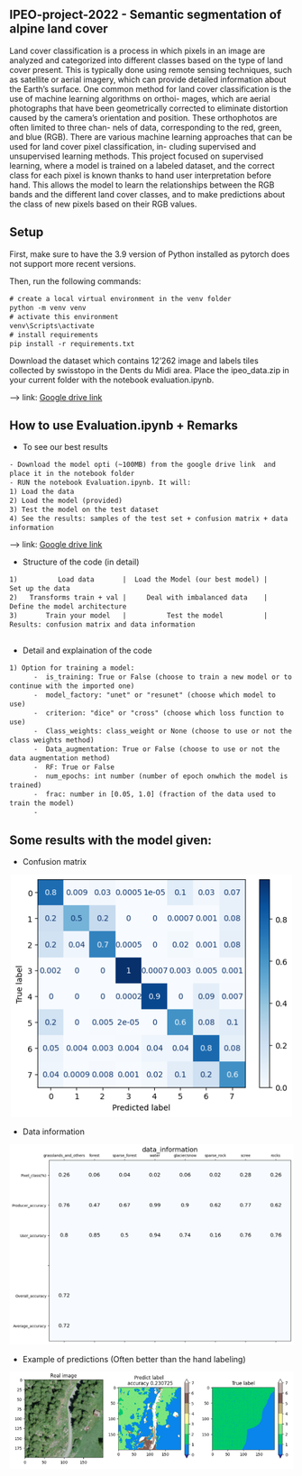 ## IPEO-project-2022 - Semantic segmentation of alpine land cover
Land cover classification is a process in which pixels in an image are analyzed and categorized into
different classes based on the type of land cover present. This is typically done using remote sensing
techniques, such as satellite or aerial imagery, which can provide detailed information about the
Earth’s surface.
One common method for land cover classification is the use of machine learning algorithms on orthoi-
mages, which are aerial photographs that have been geometrically corrected to eliminate distortion
caused by the camera’s orientation and position. These orthophotos are often limited to three chan-
nels of data, corresponding to the red, green, and blue (RGB).
There are various machine learning approaches that can be used for land cover pixel classification, in-
cluding supervised and unsupervised learning methods. This project focused on supervised learning,
where a model is trained on a labeled dataset, and the correct class for each pixel is known thanks
to hand user interpretation before hand. This allows the model to learn the relationships between
the RGB bands and the different land cover classes, and to make predictions about the class of new
pixels based on their RGB values.

## Setup
First, make sure to have the 3.9 version of Python installed as pytorch does not support more recent versions.

Then, run the following commands:
```
# create a local virtual environment in the venv folder
python -m venv venv
# activate this environment
venv\Scripts\activate
# install requirements
pip install -r requirements.txt

```

Download the dataset which contains 12’262 image and labels tiles collected by swisstopo in the Dents du Midi area. 
Place the ipeo_data.zip in your current folder with the notebook evaluation.ipynb. 

--> link: [Google drive link](https://drive.google.com/drive/folders/1sQJo2g4o0YW3KZgzkQ4aUWjjkqJG3Jpn?usp=sharing)

## How to use Evaluation.ipynb + Remarks


* To see our best results
```
- Download the model opti (~100MB) from the google drive link  and place it in the notebook folder
- RUN the notebook Evaluation.ipynb. It will:
1) Load the data
2) Load the model (provided)
3) Test the model on the test dataset
4) See the results: samples of the test set + confusion matrix + data information
```
--> link: [Google drive link](https://drive.google.com/drive/folders/1sQJo2g4o0YW3KZgzkQ4aUWjjkqJG3Jpn?usp=sharing)

* Structure of the code (in detail)
```
1)          Load data       |  Load the Model (our best model) |       Set up the data
2)   Transforms train + val |     Deal with imbalanced data    |    Define the model architecture
3)       Train your model   |          Test the model          | Results: confusion matrix and data information


```
* Detail and explaination of the code
```
1) Option for training a model:
      -  is_training: True or False (choose to train a new model or to continue with the imported one)
      -  model_factory: "unet" or "resunet" (choose which model to use)
      -  criterion: "dice" or "cross" (choose which loss function to use)
      -  Class_weights: class_weight or None (choose to use or not the class weights method)
      -  Data_augmentation: True or False (choose to use or not the data augmentation method)
      -  RF: True or False
      -  num_epochs: int number (number of epoch onwhich the model is trained)
      -  frac: number in [0.05, 1.0] (fraction of the data used to train the model)
      -  
```

## Some results with the model given:
* Confusion matrix
 <p align="center"> <img src="https://github.com/a-texier/IPEO-project-2022/blob/main/Results/100epochW(boost0(%2B5)%2C1(%2B25)%2C6(%2B5)%20et%207(%2B3)%2BD(0.1(1)%2C0.5(2)%2C0.3(5)%2C0.3(7)).png" width="500" title="hover text"></p> 

* Data information
 <p align="center"> <img src="https://github.com/a-texier/IPEO-project-2022/blob/main/Results/best_results_with_imbalabced_data_methods.png" width="700" title="hover text"></p> 
 

 * Example of predictions (Often better than the hand labeling)
 <p align="center"> <img src="https://github.com/a-texier/IPEO-project-2022/blob/main/Results/prediction_better_than_true_label1.png" width="700" title="hover text"></p> 




